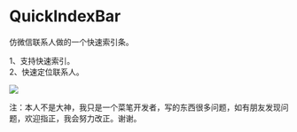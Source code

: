 # QuickIndexBar
仿微信联系人做的一个快速索引条。

1、支持快速索引。<br/>
2、快速定位联系人。


![](http://obyg3yq9k.bkt.clouddn.com/QuickIndexBar.gif)


注：本人不是大神，我只是一个菜笔开发者，写的东西很多问题，如有朋友发现问题，欢迎指正，我会努力改正。谢谢。
